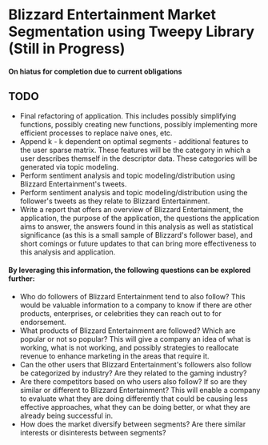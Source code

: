 # Blizzard Entertainment Market Segmentation using Tweepy Library (Still in Progress)
#### On hiatus for completion due to current obligations

## TODO

- Final refactoring of application. This includes possibly simplifying functions, possibly creating new functions, possibly implementing more efficient processes to replace naive ones, etc.
- Append k - k dependent on optimal segments - additional features to the user sparse matrix. These features will be the category in which a user describes themself in the descriptor data. These categories will be generated via topic modeling.
- Perform sentiment analysis and topic modeling/distribution using Blizzard Entertainment's tweets.
- Perform sentiment analysis and topic modeling/distribution using the follower's tweets as they relate to Blizzard Entertainment. 
- Write a report that offers an overview of Blizzard Entertainment, the application, the purpose of the application, the questions the application aims to answer, the answers found in this analysis as well as statistical significance (as this is a small sample of Blizzard's follower base), and short comings or future updates to that can bring more effectiveness to this analysis and application.

#### By leveraging this information, the following questions can be explored further:

- Who do followers of Blizzard Entertainment tend to also follow? This would be valuable information to a company to know if there are other products, enterprises, or celebrities they can reach out to for endorsement.
- What products of Blizzard Entertainment are followed? Which are popular or not so popular? This will give a company an idea of what is working, what is not working, and possibly strategies to reallocate revenue to enhance marketing in the areas that require it.
- Can the other users that Blizzard Entertainment's followers also follow be categorized by industry? Are they related to the gaming industry?
- Are there competitors based on who users also follow? If so are they similar or different to Blizzard Entertainment? This will enable a company to evaluate what they are doing differently that could be causing less effective approaches, what they can be doing better, or what they are already being successful in.
- How does the market diversify between segments? Are there similar interests or disinterests between segments?